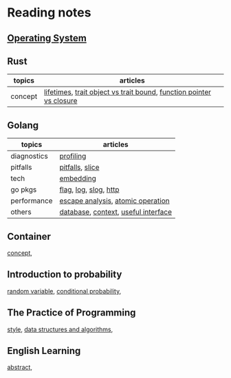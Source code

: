 Reading notes
=============

[Operating System](./os/README.md)
----------------

Rust
---

|topics|articles|
|------|--------|
|concept|[lifetimes][lifetime], [trait object vs trait bound][trait], [function pointer vs closure][closure]|

Golang
------

|topics|articles|
|------|--------|
|diagnostics|[profiling](./golang/diagnostics/profile/profile.md)|
|pitfalls|[pitfalls](./golang/pitfalls/pitfall.md), [slice](./golang/pitfalls/slice.md)|
|tech|[embedding](./golang/tech/embedding.md)|
|go pkgs|[flag][flag], [log][log], [slog][slog], [http][http]|
|performance|[escape analysis](./golang/performance/escape.md), [atomic operation][Atomic]|
|others|[database](./golang/database.md), [context](./golang/context.md), [useful interface](./golang/useful_interface.md)|

Container
---------

[concept](./container/concept.md),

Introduction to probability
---------------------------

[random variable](./probability/random_variable.md),
[conditional probability](./probability/conditional_probability.md),

The Practice of Programming
---------------------------

[style](./practice/style.md),
[data structures and algorithms](./practice/algorithm.md),

English Learning
----------------

[abstract](./english/abstract.md),


[Atomic]: https://github.com/hzget/go-investigation/tree/main/performance/atomic

[flag]: ./golang/pkg/flag.md
[log]: ./golang/pkg/log.md
[slog]: ./golang/pkg/slog.md
[http]: ./golang/pkg/http.md
[lifetime]: ./rust/lifetime.md
[trait]: ./rust/trait.md
[closure]: ./rust/closure.md
